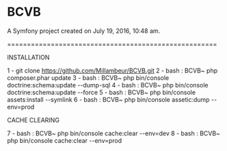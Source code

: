 BCVB
============

A Symfony project created on July 19, 2016, 10:48 am.

=====================================================

INSTALLATION

1 - git clone https://github.com/Millambeur/BCVB.git
2 - bash : BCVB~ php composer.phar update
3 - bash : BCVB~ php bin/console doctrine:schema:update --dump-sql
4 - bash : BCVB~ php bin/console doctrine:schema:update --force
5 - bash : BCVB~ php bin/console assets:install --symlink
6 - bash : BCVB~ php bin/console assetic:dump --env=prod

CACHE CLEARING

7 - bash : BCVB~ php bin/console cache:clear --env=dev
8 - bash : BCVB~ php bin/console cache:clear --env=prod